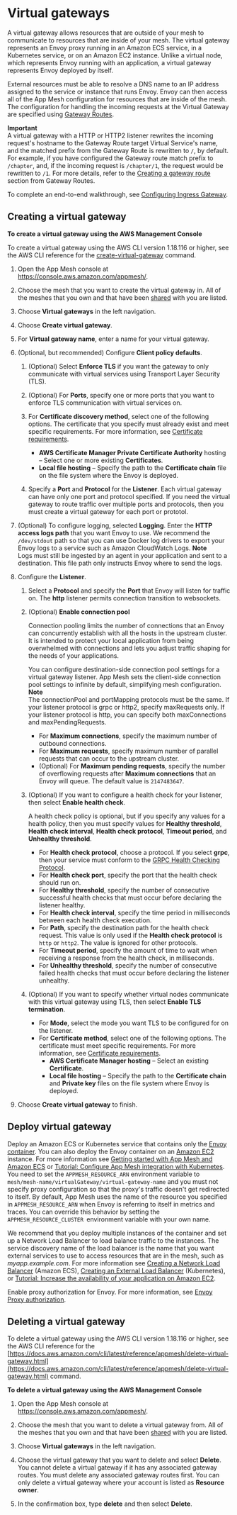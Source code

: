 # Virtual gateways<a name="virtual_gateways"></a>

A virtual gateway allows resources that are outside of your mesh to communicate to resources that are inside of your mesh\. The virtual gateway represents an Envoy proxy running in an Amazon ECS service, in a Kubernetes service, or on an Amazon EC2 instance\. Unlike a virtual node, which represents Envoy running with an application, a virtual gateway represents Envoy deployed by itself\. 

External resources must be able to resolve a DNS name to an IP address assigned to the service or instance that runs Envoy\. Envoy can then access all of the App Mesh configuration for resources that are inside of the mesh\. The configuration for handling the incoming requests at the Virtual Gateway are specified using [Gateway Routes](https://docs.aws.amazon.com/app-mesh/latest/userguide/gateway-routes.html)\.

**Important**  
A virtual gateway with a HTTP or HTTP2 listener rewrites the incoming request's hostname to the Gateway Route target Virtual Service's name, and the matched prefix from the Gateway Route is rewritten to `/`, by default\. For example, if you have configured the Gateway route match prefix to `/chapter`, and, if the incoming request is `/chapter/1`, the request would be rewritten to `/1`\. For more details, refer to the [Creating a gateway route](https://docs.aws.amazon.com/app-mesh/latest/userguide/gateway-routes.html#create-gateway-route) section from Gateway Routes\.

To complete an end\-to\-end walkthrough, see [Configuring Ingress Gateway](https://github.com/aws/aws-app-mesh-examples/tree/master/walkthroughs/howto-ingress-gateway)\.

## Creating a virtual gateway<a name="create-virtual-gateway"></a>

**To create a virtual gateway using the AWS Management Console**

 To create a virtual gateway using the AWS CLI version 1\.18\.116 or higher, see the AWS CLI reference for the [create\-virtual\-gateway](https://docs.aws.amazon.com/cli/latest/reference/appmesh/create-virtual-gateway.html) command\.

1. Open the App Mesh console at [https://console\.aws\.amazon\.com/appmesh/](https://console.aws.amazon.com/appmesh/)\. 

1. Choose the mesh that you want to create the virtual gateway in\. All of the meshes that you own and that have been [shared](sharing.md) with you are listed\.

1. Choose **Virtual gateways** in the left navigation\.

1. Choose **Create virtual gateway**\.

1. For **Virtual gateway name**, enter a name for your virtual gateway\.

1. \(Optional, but recommended\) Configure **Client policy defaults**\.

   1. \(Optional\) Select **Enforce TLS** if you want the gateway to only communicate with virtual services using Transport Layer Security \(TLS\)\.

   1. \(Optional\) For **Ports**, specify one or more ports that you want to enforce TLS communication with virtual services on\.

   1. For **Certificate discovery method**, select one of the following options\. The certificate that you specify must already exist and meet specific requirements\. For more information, see [Certificate requirements](tls.md#virtual-node-tls-prerequisites)\.
      + **AWS Certificate Manager Private Certificate Authority** hosting – Select one or more existing **Certificates**\.
      + **Local file hosting** – Specify the path to the **Certificate chain** file on the file system where the Envoy is deployed\.

   1. Specify a **Port** and **Protocol** for the **Listener**\. Each virtual gateway can have only one port and protocol specified\. If you need the virtual gateway to route traffic over multiple ports and protocols, then you must create a virtual gateway for each port or prototol\.

1. \(Optional\) To configure logging, selected **Logging**\. Enter the **HTTP access logs path** that you want Envoy to use\. We recommend the `/dev/stdout` path so that you can use Docker log drivers to export your Envoy logs to a service such as Amazon CloudWatch Logs\.
**Note**  
Logs must still be ingested by an agent in your application and sent to a destination\. This file path only instructs Envoy where to send the logs\. 

1. Configure the **Listener**\.

   1. Select a **Protocol** and specify the **Port** that Envoy will listen for traffic on\. The **http** listener permits connection transition to websockets\.

   1. \(Optional\) **Enable connection pool** 

      Connection pooling limits the number of connections that an Envoy can concurrently establish with all the hosts in the upstream cluster\. It is intended to protect your local application from being overwhelmed with connections and lets you adjust traffic shaping for the needs of your applications\.

      You can configure destination\-side connection pool settings for a virtual gateway listener\. App Mesh sets the client\-side connection pool settings to infinite by default, simplifying mesh configuration\.
**Note**  
The connectionPool and portMapping protocols must be the same\. If your listener protocol is grpc or http2, specify maxRequests only\. If your listener protocol is http, you can specify both maxConnections and maxPendingRequests\. 
      + For **Maximum connections**, specify the maximum number of outbound connections\.
      + For **Maximum requests**, specify maximum number of parallel requests that can occur to the upstream cluster\.
      + \(Optional\) For **Maximum pending requests**, specify the number of overflowing requests after **Maximum connections** that an Envoy will queue\. The default value is `2147483647`\.

   1. \(Optional\) If you want to configure a health check for your listener, then select **Enable health check**\.

      A health check policy is optional, but if you specify any values for a health policy, then you must specify values for **Healthy threshold**, **Health check interval**, **Health check protocol**, **Timeout period**, and **Unhealthy threshold**\.
      + For **Health check protocol**, choose a protocol\. If you select **grpc**, then your service must conform to the [GRPC Health Checking Protocol](https://github.com/grpc/grpc/blob/master/doc/health-checking.md)\.
      + For **Health check port**, specify the port that the health check should run on\.
      + For **Healthy threshold**, specify the number of consecutive successful health checks that must occur before declaring the listener healthy\.
      + For **Health check interval**, specify the time period in milliseconds between each health check execution\.
      + For **Path**, specify the destination path for the health check request\. This value is only used if the **Health check protocol** is `http` or `http2`\. The value is ignored for other protocols\.
      + For **Timeout period**, specify the amount of time to wait when receiving a response from the health check, in milliseconds\.
      + For **Unhealthy threshold**, specify the number of consecutive failed health checks that must occur before declaring the listener unhealthy\.

   1. \(Optional\) If you want to specify whether virtual nodes communicate with this virtual gateway using TLS, then select **Enable TLS termination**\.
      + For **Mode**, select the mode you want TLS to be configured for on the listener\.
      + For **Certificate method**, select one of the following options\. The certificate must meet specific requirements\. For more information, see [Certificate requirements](tls.md#virtual-node-tls-prerequisites)\.
        + **AWS Certificate Manager hosting** – Select an existing **Certificate**\.
        + **Local file hosting** – Specify the path to the **Certificate chain** and **Private key** files on the file system where Envoy is deployed\.

1. Choose **Create virtual gateway** to finish\.

## Deploy virtual gateway<a name="deploy-virtual-gateway"></a>

Deploy an Amazon ECS or Kubernetes service that contains only the [Envoy container](envoy.md)\. You can also deploy the Envoy container on an [Amazon EC2](https://docs.aws.amazon.com/app-mesh/latest/userguide/appmesh-getting-started.html#update-services) instance\. For more information see [Getting started with App Mesh and Amazon ECS](https://docs.aws.amazon.com/AmazonECS/latest/developerguide/appmesh-getting-started.html#update-services) or [Tutorial: Configure App Mesh integration with Kubernetes](https://docs.aws.amazon.com/app-mesh/latest/userguide/mesh-k8s-integration.html)\. You need to set the `APPMESH_RESOURCE_ARN` environment variable to `mesh/mesh-name/virtualGateway/virtual-gateway-name` and you must not specify proxy configuration so that the proxy's traffic doesn't get redirected to itself\. By default, App Mesh uses the name of the resource you specified in `APPMESH_RESOURCE_ARN` when Envoy is referring to itself in metrics and traces\. You can override this behavior by setting the `APPMESH_RESOURCE_CLUSTER `environment variable with your own name\.

We recommend that you deploy multiple instances of the container and set up a Network Load Balancer to load balance traffic to the instances\. The service discovery name of the load balancer is the name that you want external services to use to access resources that are in the mesh, such as *myapp\.example\.com*\. For more information see [Creating a Network Load Balancer](https://docs.aws.amazon.com/AmazonECS/latest/developerguide/create-network-load-balancer.html) \(Amazon ECS\), [Creating an External Load Balancer](https://kubernetes.io/docs/tasks/access-application-cluster/create-external-load-balancer/) \(Kubernetes\), or [Tutorial: Increase the availability of your application on Amazon EC2](https://docs.aws.amazon.com/AWSEC2/latest/UserGuide/ec2-increase-availability.html)\.

Enable proxy authorization for Envoy\. For more information, see [Envoy Proxy authorization](proxy-authorization.md)\.

## Deleting a virtual gateway<a name="delete-virtual-gateway"></a>

To delete a virtual gateway using the AWS CLI version 1\.18\.116 or higher, see the AWS CLI reference for the [https://docs.aws.amazon.com/cli/latest/reference/appmesh/delete-virtual-gateway.html](https://docs.aws.amazon.com/cli/latest/reference/appmesh/delete-virtual-gateway.html) command\.

**To delete a virtual gateway using the AWS Management Console**

1. Open the App Mesh console at [https://console\.aws\.amazon\.com/appmesh/](https://console.aws.amazon.com/appmesh/)\. 

1. Choose the mesh that you want to delete a virtual gateway from\. All of the meshes that you own and that have been [shared](sharing.md) with you are listed\.

1. Choose **Virtual gateways** in the left navigation\.

1. Choose the virtual gateway that you want to delete and select **Delete**\. You cannot delete a virtual gateway if it has any associated gateway routes\. You must delete any associated gateway routes first\. You can only delete a virtual gateway where your account is listed as **Resource owner**\.

1. In the confirmation box, type **delete** and then select **Delete**\.